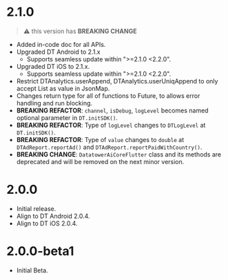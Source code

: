 # 2.1.0

> &#x26A0; this version has **BREAKING CHANGE**

* Added in-code doc for all APIs.
* Upgraded DT Android to 2.1.x 
  * Supports seamless update within ">=2.1.0 <2.2.0".
* Upgraded DT iOS to 2.1.x.
  * Supports seamless update within ">=2.1.0 <2.2.0".
* Restrict DTAnalytics.userAppend, DTAnalytics.userUniqAppend to only accept List as value in 
JsonMap.  
* Changes return type for all of functions to Future, to allows error handling and run blocking.  
* **BREAKING REFACTOR**: `channel`, `isDebug`, `logLevel` becomes named optional parameter in 
`DT.initSDK()`.
* **BREAKING REFACTOR**: Type of `logLevel` changes to `DTLogLevel` at `DT.initSDK()`.
* **BREAKING REFACTOR**: Type of `value` changes to `double` at `DTAdReport.reportAd()` and 
`DTAdReport.reportPaidWithCountry()`.
* **BREAKING CHANGE**: `DatatowerAiCoreFlutter` class and its methods are deprecated and will be 
removed on the next minor version.

# 2.0.0

* Initial release.
* Align to DT Android 2.0.4.
* Align to DT iOS 2.0.4.

# 2.0.0-beta1

* Initial Beta.